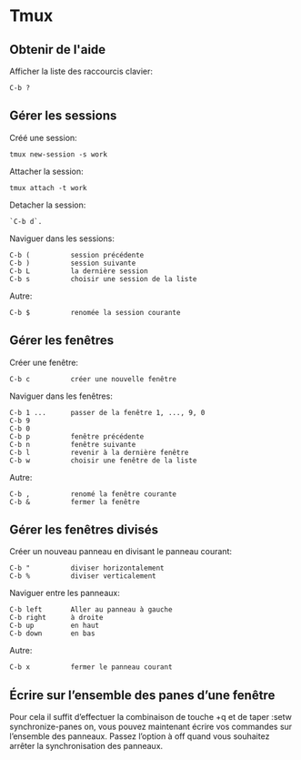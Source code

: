 # Tmux

## Obtenir de l'aide

Afficher la liste des raccourcis clavier:

    C-b ?

## Gérer les sessions

Créé une session:

    tmux new-session -s work

Attacher la session:

    tmux attach -t work

Detacher la session: 

    `C-b d`.

Naviguer dans les sessions:

    C-b (          session précédente
    C-b )          session suivante
    C-b L          la dernière session
    C-b s          choisir une session de la liste

Autre:

    C-b $          renomée la session courante

## Gérer les fenêtres

Créer une fenêtre:

    C-b c          créer une nouvelle fenêtre

Naviguer dans les fenêtres:

    C-b 1 ...      passer de la fenêtre 1, ..., 9, 0
    C-b 9
    C-b 0
    C-b p          fenêtre précédente
    C-b n          fenêtre suivante
    C-b l          revenir à la dernière fenêtre
    C-b w          choisir une fenêtre de la liste

Autre:

    C-b ,          renomé la fenêtre courante
    C-b &          fermer la fenêtre


## Gérer les fenêtres divisés

Créer un nouveau panneau en divisant le panneau courant:

    C-b "          diviser horizontalement
    C-b %          diviser verticalement

Naviguer entre les panneaux:

    C-b left       Aller au panneau à gauche
    C-b right      à droite
    C-b up         en haut
    C-b down       en bas

Autre:

    C-b x          fermer le panneau courant


## Écrire sur l’ensemble des panes d’une fenêtre

Pour cela il suffit d’effectuer la combinaison de touche <CTRL>+q et de taper :setw synchronize-panes on, vous pouvez maintenant écrire vos commandes sur l’ensemble des panneaux. Passez l’option à off quand vous souhaitez arrêter la synchronisation des panneaux.
